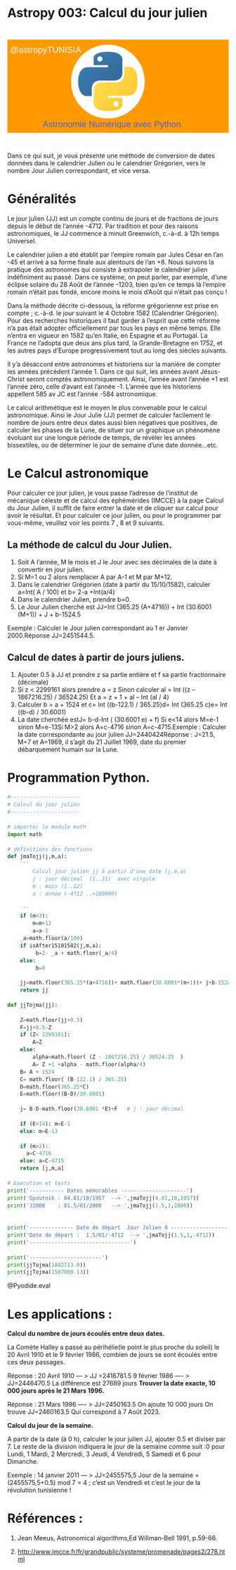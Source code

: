 <!--
author:   (c) riadh BEN NESSIB
email:    riadhbennessib@gmail.com
version:  0.1.0
language: fr
logo:     https://raw.githubusercontent.com/pyTUNISIA/home/master/images/astropy/astropyTUNISIA.png
comment:  astropyTUNISIA: Astronomie Numérique avec Python.
mode   :  Textbook
script:   https://pyodide-cdn2.iodide.io/v0.15.0/full/pyodide.js
@onload
window.languagePluginUrl = 'https://pyodide-cdn2.iodide.io/v0.15.0/full/'
window.pyodide_ready = false;
window.pyodide_modules = new Set()
window.py_packages = ["matplotlib", "numpy"]
window.loadModules = function() {
  languagePluginLoader.then(() => {
    console.log("pyodide is ready")
    if (window.py_packages) {

      for( let i = 0; i < window.py_packages.length; i++ ) {
        window.pyodide_modules.add(window.py_packages[i])
      }

      pyodide.loadPackage(window.py_packages).then(() => {
        console.log("all packages loaded")
        window.pyodide_ready = true;
      });
    }
    else {
      window.pyodide_ready = true;
    }
  })
}

window.loadModules()

@end

@Pyodide.eval: @Pyodide.eval_(@uid)

@Pyodide.eval_
<script>

function initPlot() {
try {

pyodide.runPython(`
import io, base64
try:
  img_str_
except NameError:
  img_str_ = {}

def plot(fig, id="plot-@0"):
  buf = io.BytesIO()
  fig.savefig(buf, format='png')
  buf.seek(0)
  img_str_[id] = "data:image/png;base64," + base64.b64encode(buf.read()).decode('UTF-8')
`)
} catch (e) {}
}

function copyPlot() {
  if ( pyodide.globals.img_str_["plot-@0"] ) {
    document.getElementById("plot-@0").src = pyodide.globals.img_str_["plot-@0"]
    document.getElementById("plot-@0").parentElement.style = ""
  }
}

////////////////////////////////////////////////////

function runPython() {
  if (window.pyodide_ready) {
    pyodide.globals.print = (...e) => { e = e.slice(0,-1); console.log(...e) };
    setTimeout(() => {
      try {
        initPlot()
        let fin = pyodide.runPython(`@input`)
        if (fin) {
          console.log(fin)
        }
        copyPlot()
        send.lia("LIA: stop")
      } catch(e) {
        //window.py_packages = ["matplotlib"]
        let module = e.message.match(/ModuleNotFoundError: No module named '([^']+)/g)
        if (! module) {
          console.error(e)
          //let msg = e.message.match(/File "<unknown>", line (\d+)\n.*\n.*\n.*/g)
          //window.console.log(msg[0])
          send.lia("LIA: stop")
        }
        else if (module.length != 0) {
          module = module[0].split("'")[1]
          if (window.pyodide_modules.has(module)) {
            console.error(e)
            send.lia("LIA: stop")
          } else {
            console.debug("downloading module =>", module)
            window.py_packages = [ module ]
            window.pyodide_ready = false
            window.loadModules()
            runPython()
          }
        }
        else {
          console.error(e)

          send.lia("LIA: stop")
        }
      }
    }, 100)
  } else {
    setTimeout(runPython, 234)
  }
}

runPython()

"LIA: wait";
</script>

<div id="pyplotdiv" style="display:none"><img id="plot-@0" /></div>

<script>
try {
if ( pyodide.globals.img_str_["plot-@0"] )
  document.getElementById("plot-@0").src = pyodide.globals.img_str_["plot-@0"]
  document.getElementById("plot-@0").parentElement.style = ""
} catch(e) {}

</script>

@end

-->


# Astropy 003: Calcul du jour julien
![](https://raw.githubusercontent.com/pyTUNISIA/home/master/images/astropy/astropyTUNISIA.png)

Dans ce qui suit, je vous présente une méthode de conversion de dates données dans le calendrier Julien ou le calendrier Grégorien, vers le nombre Jour Julien correspondant, et vice versa.

# Généralités

Le jour julien (JJ) est un compte continu de jours et de fractions de jours depuis le début de l’année -4712. Par tradition et pour des raisons astronomiques, le JJ commence à minuit Greenwich, c.-à-d. à 12h temps Universel.

Le calendrier julien a été établit par l’empire romain par Jules César en l’an -45 et arrivé à sa forme finale aux  alentours de l’an +8. Nous suivons la pratique des astronomes qui consiste à extrapoler le calendrier julien indéfiniment au passé. Dans ce système, on peut parler, par exemple, d’une éclipse solaire du 28 Août de l’année -1203, bien qu’en ce temps là l’empire romain n’était pas fondé, encore moins le mois d’Août qui n’était pas conçu !

Dans la méthode décrite ci-dessous, la réforme grégorienne est prise en compte ; c.-à-d. le jour suivant le 4 Octobre 1582 (Calendrier Grégorien). Pour des recherches historiques il faut garder à l’esprit que cette réforme n’a pas était adopter officiellement par tous les pays en même temps. Elle n’entra en vigueur en 1582 qu’en Italie, en Espagne et au Portugal. La France ne l’adopta que deux ans plus tard, la Grande-Bretagne en 1752, et les autres pays d’Europe progressivement tout au long des siècles suivants.

Il y’a désaccord entre astronomes et historiens sur la manière de compter les années précédent l’année 1. Dans ce qui suit, les années avant  Jésus-Christ seront comptés astronomiquement. Ainsi, l’année avant l’année +1 est l’année zéro, celle d’avant est l’année -1. L’année que les historiens appellent 585 av JC est l’année -584 astronomique.

Le calcul arithmétique est le moyen le plus convenable pour le calcul astronomique. Ainsi le Jour Julie (JJ) permet de calculer facilement le nombre de jours entre deux dates aussi bien négatives que positives, de calculer les phases de la Lune, de situer sur un graphique un phénomène évoluant sur une longue période de temps, de révéler les années bissextiles, ou de déterminer le jour de semaine d’une date donnée…etc.

# Le Calcul astronomique

Pour calculer ce jour julien, je vous passe l’adresse de l’institut de mécanique céleste et de calcul des éphémérides (IMCCE) à la page Calcul du Jour Julien, il suffit de faire entrer la date et de cliquer sur calcul pour avoir le résultat. Et pour calculer ce jour julien, ou pour le programmer par vous-même, veuillez voir les points 7 , 8 et 9  suivants.

## La méthode de calcul du Jour Julien.

1. Soit A l’année, M le mois et J le Jour avec ses décimales de la date à convertir en jour julien.
2. Si M=1 ou 2 alors remplacer A par A-1 et M par M+12.
3. Dans le calendrier Grégorien (date à partir du 15/10/1582), calculer a=Int( A / 100) et b= 2-a +Int(a/4)
4. Dans le calendrier Julien, prendre b=0.
5. Le Jour Julien cherché est JJ=Int (365.25 (A+4716))  + Int (30.6001 (M+1)) + J + b-1524.5

Exemple : Calculer le Jour julien correspondant au 1 er Janvier 2000.Réponse JJ=2451544.5.


## Calcul de dates à partir de jours juliens.

1. Ajouter 0.5 à JJ et prendre z sa partie entière et f sa partie fractionnaire (décimale)
2. Si  z < 2299161 alors prendre a = z
    Sinon calculer al = Int ((z – 1867216.25) / 36524.25)
    Et a = z + 1 + al – Int (al / 4)
3. Calculer  b = a + 1524    et c= Int ((b-122.1) / 365.25)d= Int (365.25 c)e= Int ((b-d) / 30.6001)
4. La date cherchée estJ= b-d-Int ( (30.6001 e) + f)
    Si e<14 alors M=e-1 sinon M=e-13Si M>2 alors A=c-4716 sinon A=c-4715.Exemple : Calculer la date correspondante au jour julien JJ=2440424Réponse : J=21.5, M=7 et A=1969, il s’agit du 21 Juillet 1969, date du premier débarquement humain sur la Lune.


# Programmation Python.

```python
#----------------------
# Calcul du jour julien
#----------------------

# importer le module math
import math       

# définitions des fonctions
def jmaTojj(j,m,a):
    '''
        Calcul jour julien jj à partir d'une date (j,m,a)
        j : jour décimal  (1..31)  avec virgule
        m : mois (1..12)
        a : année (-4712 ..+100000)
    
    '''
    if (m<3):
        m=m+12
        a=a-1
    _a=math.floor(a/100)
    if isAfter15101582(j,m,a):  
         b=2- _a + math.floor(_a/4)        
    else:
         b=0
       
    jj=math.floor(365.25*(a+4716))+ math.floor(30.6001*(m+1))+ j+b-1524.5
    return jj

def jjTojma(jj):
        
    Z=math.floor(jj+0.5)
    F=jj+0.5-Z
    if (Z< 2299161):
        A=Z
    else:
        alpha=math.floor( (Z - 1867216.25) / 36524.25  )
        A= Z +1 +alpha - math.floor(alpha/4)
    B= A + 1524
    C= math.floor( (B-122.1) / 365.25)
    D=math.floor(365.25*C)
    E=math.floor((B-D)/30.6001)
    
    j= B-D-math.floor(30.6001 *E)+F   # j : jour décimal
    
    if (E<14): m=E-1 
    else: m=E-13
    
    if (m>2): 
      a=C-4716
    else: a=C-4715
    return [j,m,a]

# Execution et tests
print('----------- Dates mémorables ---------------------')
print('Spoutnik : 04.81/10/1957  --> ',jmaTojj(4.81,10,1957))
print('J2000    : 01.5/01/2000   --> ',jmaTojj(1.5,1,2000))


print('-------------- Date de départ  Jour Julien 0 ------------------')
print('Date de départ :  1.5/01/-4712  --> ',jmaTojj(1.5,1,-4712))
print('--------------------------------')
    
print('-----------------------')
print(jjTojma(1842713.0))
print(jjTojma(1507900.13))


```
@Pyodide.eval



# Les applications :

**Calcul du nombre de jours écoulés  entre deux dates.**

La Comète Halley a passé au périhélie(le point le plus proche du soleil) le 20 Avril 1910 et le 9 février 1986, combien de jours se sont écoulés entre ces deux passages.


Réponse :
    20 Avril 1910   — >                  JJ =2418781.5
    9 février 1986  —- > JJ=2446470.5
    La différence est 27689 jours
**Trouver la date exacte, 10 000 jours après le 21 Mars 1996.**

Réponse : 21 Mars 1996 —- > JJ=2450163.5
    On ajoute 10 000 jours
    On trouve JJ=2460163.5
    Qui correspond à  7 Août 2023.

**Calcul du jour de la semaine.**

A partir de la date (à 0 h), calculer le jour julien JJ,  ajouter 0.5 et diviser par 7. Le reste de la division indiquera le jour de la semaine comme suit :0 pour Lundi, 1 Mardi, 2 Mercredi, 3 Jeudi,  4 Vendredi, 5 Samedi  et 6 pour Dimanche.

Exemple : 14 janvier  2011  — > JJ=2455575,5
Jour de la semaine = (2455575,5+0.5) mod  7 = 4 ;
c’est un Vendredi et c’est le jour de la révolution tunisienne !


# Références :

1. Jean Meeus, Astronomical algorithms,Ed Willman-Bell 1991, p.59-66.

2. http://www.imcce.fr/fr/grandpublic/systeme/promenade/pages2/278.html


